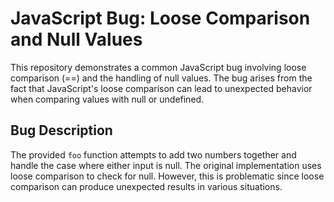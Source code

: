 # JavaScript Bug: Loose Comparison and Null Values

This repository demonstrates a common JavaScript bug involving loose comparison (==) and the handling of null values.  The bug arises from the fact that JavaScript's loose comparison can lead to unexpected behavior when comparing values with null or undefined.

## Bug Description
The provided `foo` function attempts to add two numbers together and handle the case where either input is null.  The original implementation uses loose comparison to check for null.  However, this is problematic since loose comparison can produce unexpected results in various situations.